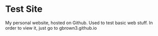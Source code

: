 # Test Site
My personal website, hosted on Github. Used to test basic web stuff.
In order to view it, just go to gbrown3.github.io
